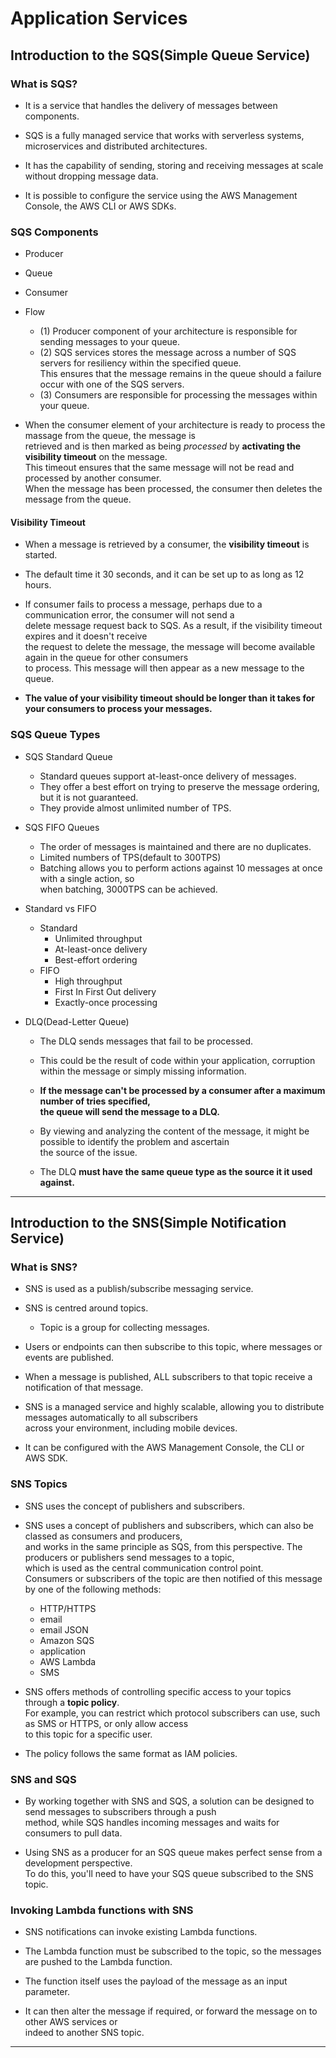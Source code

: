# Application Services

## Introduction to the SQS(Simple Queue Service)

### What is SQS?

- It is a service that handles the delivery of messages between components.

- SQS is a fully managed service that works with serverless systems, microservices and distributed architectures.
- It has the capability of sending, storing and receiving messages at scale without dropping message data.
- It is possible to configure the service using the AWS Management Console, the AWS CLI or AWS SDKs.

### SQS Components

- Producer
- Queue
- Consumer

- Flow

  - (1) Producer component of your architecture is responsible for sending messages to your queue.
  - (2) SQS services stores the message across a number of SQS servers for resiliency within the specified queue.  
    This ensures that the message remains in the queue should a failure occur with one of the SQS servers.
  - (3) Consumers are responsible for processing the messages within your queue.

- When the consumer element of your architecture is ready to process the massage from the queue, the message is  
  retrieved and is then marked as being _processed_ by **activating the visibility timeout** on the message.  
  This timeout ensures that the same message will not be read and processed by another consumer.  
  When the message has been processed, the consumer then deletes the message from the queue.

#### Visibility Timeout

- When a message is retrieved by a consumer, the **visibility timeout** is started.

- The default time it 30 seconds, and it can be set up to as long as 12 hours.

- If consumer fails to process a message, perhaps due to a communication error, the consumer will not send a  
  delete message request back to SQS. As a result, if the visibility timeout expires and it doesn't receive  
  the request to delete the message, the message will become available again in the queue for other consumers  
  to process. This message will then appear as a new message to the queue.

- **The value of your visibility timeout should be longer than it takes for your consumers to process your messages.**

### SQS Queue Types

- SQS Standard Queue

  - Standard queues support at-least-once delivery of messages.
  - They offer a best effort on trying to preserve the message ordering, but it is not guaranteed.
  - They provide almost unlimited number of TPS.

- SQS FIFO Queues

  - The order of messages is maintained and there are no duplicates.
  - Limited numbers of TPS(default to 300TPS)
  - Batching allows you to perform actions against 10 messages at once with a single action, so  
    when batching, 3000TPS can be achieved.

- Standard vs FIFO

  - Standard
    - Unlimited throughput
    - At-least-once delivery
    - Best-effort ordering
  - FIFO
    - High throughput
    - First In First Out delivery
    - Exactly-once processing

- DLQ(Dead-Letter Queue)

  - The DLQ sends messages that fail to be processed.
  - This could be the result of code within your application, corruption within the message or simply missing information.
  - **If the message can't be processed by a consumer after a maximum number of tries specified,**  
    **the queue will send the message to a DLQ.**
  - By viewing and analyzing the content of the message, it might be possible to identify the problem and ascertain  
    the source of the issue.

  - The DLQ **must have the same queue type as the source it it used against.**

---

## Introduction to the SNS(Simple Notification Service)

### What is SNS?

- SNS is used as a publish/subscribe messaging service.

- SNS is centred around topics.

  - Topic is a group for collecting messages.

- Users or endpoints can then subscribe to this topic, where messages or events are published.

- When a message is published, ALL subscribers to that topic receive a notification of that message.

- SNS is a managed service and highly scalable, allowing you to distribute messages automatically to all subscribers  
  across your environment, including mobile devices.

- It can be configured with the AWS Management Console, the CLI or AWS SDK.

### SNS Topics

- SNS uses the concept of publishers and subscribers.

- SNS uses a concept of publishers and subscribers, which can also be classed as consumers and producers,  
  and works in the same principle as SQS, from this perspective. The producers or publishers send messages to a topic,  
  which is used as the central communication control point.  
  Consumers or subscribers of the topic are then notified of this message by one of the following methods:

  - HTTP/HTTPS
  - email
  - email JSON
  - Amazon SQS
  - application
  - AWS Lambda
  - SMS

- SNS offers methods of controlling specific access to your topics through a **topic policy**.  
  For example, you can restrict which protocol subscribers can use, such as SMS or HTTPS, or only allow access  
  to this topic for a specific user.

- The policy follows the same format as IAM policies.

### SNS and SQS

- By working together with SNS and SQS, a solution can be designed to send messages to subscribers through a push  
  method, while SQS handles incoming messages and waits for consumers to pull data.

- Using SNS as a producer for an SQS queue makes perfect sense from a development perspective.  
  To do this, you'll need to have your SQS queue subscribed to the SNS topic.

### Invoking Lambda functions with SNS

- SNS notifications can invoke existing Lambda functions.

- The Lambda function must be subscribed to the topic, so the messages are pushed to the Lambda function.
- The function itself uses the payload of the message as an input parameter.
- It can then alter the message if required, or forward the message on to other AWS services or  
  indeed to another SNS topic.

---
